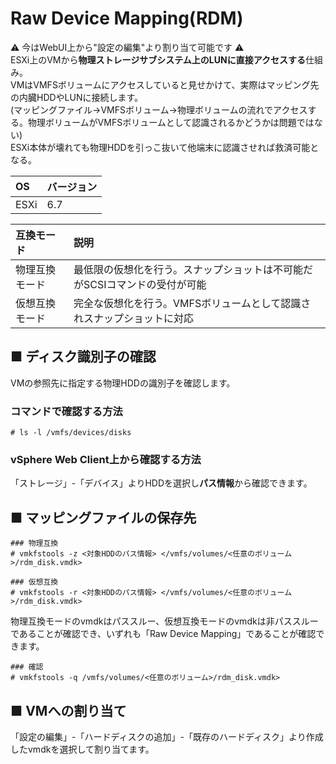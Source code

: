# Raw Device Mapping(RDM)
:warning: 今はWebUI上から"設定の編集"より割り当て可能です :warning:  
ESXi上のVMから**物理ストレージサブシステム上のLUNに直接アクセスする**仕組み。  
VMはVMFSボリュームにアクセスしていると見せかけて、実際はマッピング先の内臓HDDやLUNに接続します。  
(マッピングファイル→VMFSボリューム→物理ボリュームの流れでアクセスする。物理ボリュームがVMFSボリュームとして認識されるかどうかは問題ではない)  
ESXi本体が壊れても物理HDDを引っこ抜いて他端末に認識させれば救済可能となる。  

|OS|バージョン|
|:---|:---|
|ESXi|6.7|

|互換モード|説明|
|:---|:---|
|物理互換モード|最低限の仮想化を行う。スナップショットは不可能だがSCSIコマンドの受付が可能|
|仮想互換モード|完全な仮想化を行う。VMFSボリュームとして認識されスナップショットに対応|

## ■ ディスク識別子の確認
VMの参照先に指定する物理HDDの識別子を確認します。
### コマンドで確認する方法
```
# ls -l /vmfs/devices/disks
```
### vSphere Web Client上から確認する方法
「ストレージ」-「デバイス」よりHDDを選択し**パス情報**から確認できます。
## ■ マッピングファイルの保存先
```
### 物理互換
# vmkfstools -z <対象HDDのパス情報> </vmfs/volumes/<任意のボリューム>/rdm_disk.vmdk>

### 仮想互換
# vmkfstools -r <対象HDDのパス情報> </vmfs/volumes/<任意のボリューム>/rdm_disk.vmdk>
```
物理互換モードのvmdkはパススルー、仮想互換モードのvmdkは非パススルーであることが確認でき、いずれも「Raw Device Mapping」であることが確認できます。
```
### 確認
# vmkfstools -q /vmfs/volumes/<任意のボリューム>/rdm_disk.vmdk>
```
## ■ VMへの割り当て
「設定の編集」-「ハードディスクの追加」-「既存のハードディスク」より作成したvmdkを選択して割り当てます。 
